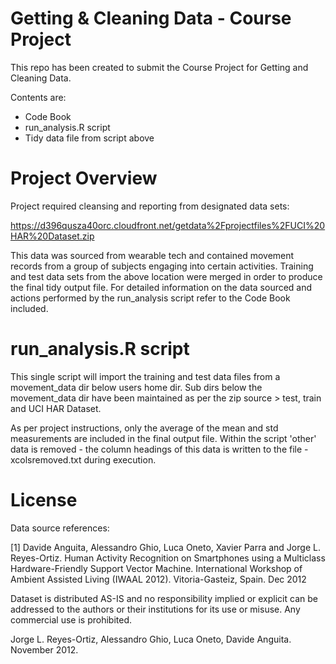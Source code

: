 Getting & Cleaning Data - Course Project
===================

This repo has been created to submit the Course Project for Getting and Cleaning Data.

Contents are:

- Code Book
- run_analysis.R script
- Tidy data file from script above

# Project Overview

Project required cleansing and reporting from designated data sets:

https://d396qusza40orc.cloudfront.net/getdata%2Fprojectfiles%2FUCI%20HAR%20Dataset.zip 

This data was sourced from wearable tech and contained movement records from a group of subjects engaging into certain activities. Training and test data sets from the above location were merged in order to produce the final tidy output file.
For detailed information on the data sourced and actions performed by the run_analysis script refer to the Code Book included.

# run_analysis.R script

This single script will import the training and test data files from a movement_data dir below users home dir.
Sub dirs below the movement_data dir have been maintained as per the zip source > test, train and UCI HAR Dataset.

As per project instructions, only the average of the mean and std measurements are included in the final output file.
Within the script 'other' data is removed - the column headings of this data is written to the file - xcolsremoved.txt during execution.

# License

Data source references: 

[1] Davide Anguita, Alessandro Ghio, Luca Oneto, Xavier Parra and Jorge L. Reyes-Ortiz. Human Activity Recognition on Smartphones using a Multiclass Hardware-Friendly Support Vector Machine. International Workshop of Ambient Assisted Living (IWAAL 2012). Vitoria-Gasteiz, Spain. Dec 2012

Dataset is distributed AS-IS and no responsibility implied or explicit can be addressed to the authors or their institutions for its use or misuse. Any commercial use is prohibited.

Jorge L. Reyes-Ortiz, Alessandro Ghio, Luca Oneto, Davide Anguita. November 2012.

